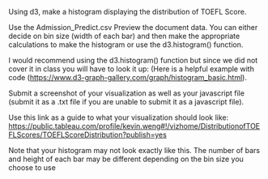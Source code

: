 
Using d3, make a histogram displaying the distribution of TOEFL Score.

Use the Admission_Predict.csv Preview the document data. You can either decide on bin size (width of each bar) and then make the appropriate calculations to make the histogram or use the d3.histogram() function.

I would recommend using the d3.histogram() function but since we did not cover it in class you will have to look it up:
(Here is a helpful example with code
(https://www.d3-graph-gallery.com/graph/histogram_basic.html).

Submit a screenshot of your visualization as well as your javascript file (submit it as a .txt file if you are unable to submit it as a javascript file).

Use this link as a guide to what your visualization should look like:
https://public.tableau.com/profile/kevin.weng#!/vizhome/DistributionofTOEFLScores/TOEFLScoreDistribution?publish=yes

Note that your histogram may not look exactly like this. The number of bars and height of each bar may be different depending on the bin size you choose to use
